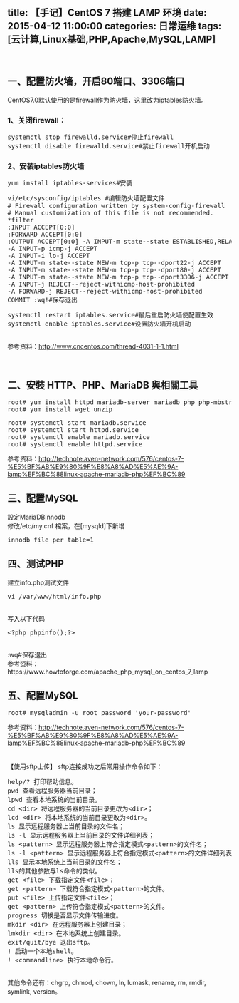 title: 【手记】CentOS 7 搭建 LAMP 环境
date: 2015-04-12 11:00:00
categories: 日常运维
tags: [云计算,Linux基础,PHP,Apache,MySQL,LAMP]
---
<p>
	<br />
</p>
<h2>
	一、配置防火墙，开启80端口、3306端口
</h2>
CentOS7.0默认使用的是firewall作为防火墙，这里改为iptables防火墙。<br />
<h3>
	1、关闭firewall：
</h3>
<pre class="brush:bash; toolbar:false;">systemctl stop firewalld.service#停止firewall
systemctl disable firewalld.service#禁止firewall开机启动</pre>
<h3>
	2、安装iptables防火墙
</h3>
<pre class="brush:bash; toolbar:false;">yum install iptables-services#安装</pre>
<!--more-->
<pre class="brush:bash; toolbar:false;">vi/etc/sysconfig/iptables #编辑防火墙配置文件
# Firewall configuration written by system-config-firewall
# Manual customization of this file is not recommended.
*filter
:INPUT ACCEPT[0:0]
:FORWARD ACCEPT[0:0]
:OUTPUT ACCEPT[0:0] -A INPUT-m state--state ESTABLISHED,RELATED-j ACCEPT
-A INPUT-p icmp-j ACCEPT
-A INPUT-i lo-j ACCEPT
-A INPUT-m state--state NEW-m tcp-p tcp--dport22-j ACCEPT
-A INPUT-m state--state NEW-m tcp-p tcp--dport80-j ACCEPT
-A INPUT-m state--state NEW-m tcp-p tcp--dport3306-j ACCEPT
-A INPUT-j REJECT--reject-withicmp-host-prohibited 
-A FORWARD-j REJECT--reject-withicmp-host-prohibited
COMMIT :wq!#保存退出</pre>
<pre class="brush:bash; toolbar:false;">systemctl restart iptables.service#最后重启防火墙使配置生效
systemctl enable iptables.service#设置防火墙开机启动</pre>
<br />
参考资料：<a href="http://www.cncentos.com/thread-4031-1-1.html" target="_blank">http://www.cncentos.com/thread-4031-1-1.html</a> 
<p>
	<br />
</p>
<h2>
	二、安裝 HTTP、PHP、MariaDB 與相關工具
</h2>
<pre class="brush:bash; toolbar:false;">root# yum install httpd mariadb-server mariadb php php-mbstring php-mysql php-gd 
root# yum install wget unzip</pre>
<pre class="brush:bash; toolbar:false;">root# systemctl start mariadb.service 
root# systemctl start httpd.service 
root# systemctl enable mariadb.service 
root# systemctl enable httpd.service
</pre>
参考资料：<a href="http://technote.aven-network.com/576/centos-7-%E5%BF%AB%E9%80%9F%E8%A8%AD%E5%AE%9A-lamp%EF%BC%88linux-apache-mariadb-php%EF%BC%89" target="_blank">http://technote.aven-network.com/576/centos-7-%E5%BF%AB%E9%80%9F%E8%A8%AD%E5%AE%9A-lamp%EF%BC%88linux-apache-mariadb-php%EF%BC%89 </a><br />
<h2>
	三、配置MySQL
</h2>
設定MariaDBInnodb <br />
修改/etc/my.cnf 檔案，在[mysqld]下新增<br />
<pre class="brush:bash; toolbar:false;">innodb_file_per_table=1</pre>
<h2>
	四、测试PHP
</h2>
建立info.php测试文件<br />
<pre class="brush:bash; toolbar:false;">vi /var/www/html/info.php</pre>
<br />
写入以下代码<br />
<pre class="brush:php; toolbar:false;">&lt;?php phpinfo();?&gt; </pre>
<br />
:wq#保存退出<br />
参考资料：https://www.howtoforge.com/apache_php_mysql_on_centos_7_lamp <br />
<h2>
	五、配置MySQL
</h2>
<pre class="brush:bash; toolbar:false;">root# mysqladmin -u root password 'your-password'</pre>
参考资料：<a href="http://technote.aven-network.com/576/centos-7-%E5%BF%AB%E9%80%9F%E8%A8%AD%E5%AE%9A-lamp%EF%BC%88linux-apache-mariadb-php%EF%BC%89" target="_blank">http://technote.aven-network.com/576/centos-7-%E5%BF%AB%E9%80%9F%E8%A8%AD%E5%AE%9A-lamp%EF%BC%88linux-apache-mariadb-php%EF%BC%89</a><br />
<br />
<br />
【使用sftp上传】
sftp连接成功之后常用操作命令如下：<br />
<pre class="brush:plain; toolbar:false;">help/? 打印帮助信息。
pwd 查看远程服务器当前目录；
lpwd 查看本地系统的当前目录。
cd &lt;dir&gt; 将远程服务器的当前目录更改为&lt;dir&gt;；
lcd &lt;dir&gt; 将本地系统的当前目录更改为&lt;dir&gt;。
ls 显示远程服务器上当前目录的文件名；
ls -l 显示远程服务器上当前目录的文件详细列表；
ls &lt;pattern&gt; 显示远程服务器上符合指定模式&lt;pattern&gt;的文件名；
ls -l &lt;pattern&gt; 显示远程服务器上符合指定模式&lt;pattern&gt;的文件详细列表。
lls 显示本地系统上当前目录的文件名；
lls的其他参数与ls命令的类似。
get &lt;file&gt; 下载指定文件&lt;file&gt;；
get &lt;pattern&gt; 下载符合指定模式&lt;pattern&gt;的文件。
put &lt;file&gt; 上传指定文件&lt;file&gt;；
get &lt;pattern&gt; 上传符合指定模式&lt;pattern&gt;的文件。
progress 切换是否显示文件传输进度。
mkdir &lt;dir&gt; 在远程服务器上创建目录；
lmkdir &lt;dir&gt; 在本地系统上创建目录。
exit/quit/bye 退出sftp。
! 启动一个本地shell。
! &lt;commandline&gt; 执行本地命令行。</pre>
<br />
其他命令还有：chgrp, chmod, chown, ln, lumask, rename, rm, rmdir, symlink, version。